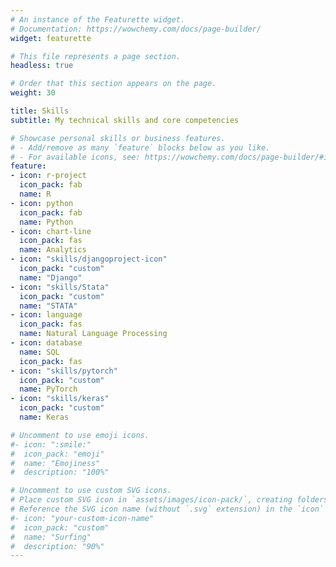 ```yaml
---
# An instance of the Featurette widget.
# Documentation: https://wowchemy.com/docs/page-builder/
widget: featurette

# This file represents a page section.
headless: true

# Order that this section appears on the page.
weight: 30

title: Skills
subtitle: My technical skills and core competencies

# Showcase personal skills or business features.
# - Add/remove as many `feature` blocks below as you like.
# - For available icons, see: https://wowchemy.com/docs/page-builder/#icons
feature:
- icon: r-project
  icon_pack: fab
  name: R
- icon: python
  icon_pack: fab
  name: Python
- icon: chart-line
  icon_pack: fas
  name: Analytics
- icon: "skills/djangoproject-icon"
  icon_pack: "custom"
  name: "Django"
- icon: "skills/Stata"
  icon_pack: "custom"
  name: "STATA"
- icon: language
  icon_pack: fas
  name: Natural Language Processing
- icon: database
  name: SQL
  icon_pack: fas
- icon: "skills/pytorch"
  icon_pack: "custom"
  name: PyTorch
- icon: "skills/keras"
  icon_pack: "custom"
  name: Keras

# Uncomment to use emoji icons.
#- icon: ":smile:"
#  icon_pack: "emoji"
#  name: "Emojiness"
#  description: "100%"  

# Uncomment to use custom SVG icons.
# Place custom SVG icon in `assets/images/icon-pack/`, creating folders if necessary.
# Reference the SVG icon name (without `.svg` extension) in the `icon` field.
#- icon: "your-custom-icon-name"
#  icon_pack: "custom"
#  name: "Surfing"
#  description: "90%"
---
```

